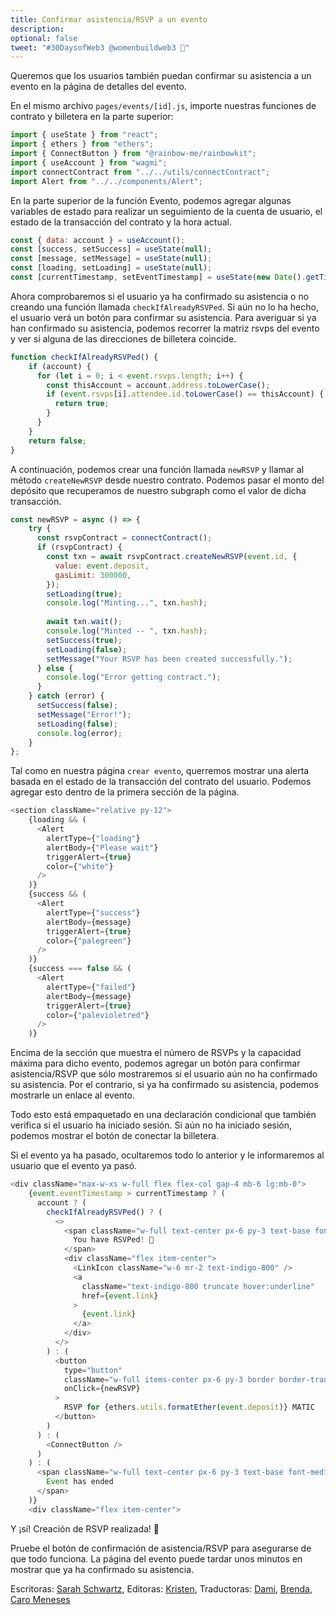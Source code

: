 ```yaml
---
title: Confirmar asistencia/RSVP a un evento
description: 
optional: false
tweet: "#30DaysofWeb3 @womenbuildweb3 🎫"
---
```


Queremos que los usuarios también puedan confirmar su asistencia a un evento en la página de detalles del evento.

En el mismo archivo `pages/events/[id].js`, importe nuestras funciones de contrato y billetera en la parte superior:

```javascript
import { useState } from "react";
import { ethers } from "ethers";
import { ConnectButton } from "@rainbow-me/rainbowkit";
import { useAccount } from "wagmi";
import connectContract from "../../utils/connectContract";
import Alert from "../../components/Alert";
```

En la parte superior de la función Evento, podemos agregar algunas variables de estado para realizar un seguimiento de la cuenta de usuario, el estado de la transacción del contrato y la hora actual.

```javascript
const { data: account } = useAccount();
const [success, setSuccess] = useState(null);
const [message, setMessage] = useState(null);
const [loading, setLoading] = useState(null);
const [currentTimestamp, setEventTimestamp] = useState(new Date().getTime());
```

Ahora comprobaremos si el usuario ya ha confirmado su asistencia o no creando una función llamada `checkIfAlreadyRSVPed`. Si aún no lo ha hecho, el usuario verá un botón para confirmar su asistencia. Para averiguar si ya han confirmado su asistencia, podemos recorrer la matriz rsvps del evento y ver si alguna de las direcciones de billetera coincide.

```javascript
function checkIfAlreadyRSVPed() {
    if (account) {
      for (let i = 0; i < event.rsvps.length; i++) {
        const thisAccount = account.address.toLowerCase();
        if (event.rsvps[i].attendee.id.toLowerCase() == thisAccount) {
          return true;
        }
      }
    }
    return false;
}
```

A continuación, podemos crear una función llamada `newRSVP` y llamar al método `createNewRSVP` desde nuestro contrato. Podemos pasar el monto del depósito que recuperamos de nuestro subgraph como el valor de dicha transacción.

```javascript
const newRSVP = async () => {
    try {
      const rsvpContract = connectContract();
      if (rsvpContract) {
        const txn = await rsvpContract.createNewRSVP(event.id, {
          value: event.deposit,
          gasLimit: 300000,
        });
        setLoading(true);
        console.log("Minting...", txn.hash);
        
        await txn.wait();
        console.log("Minted -- ", txn.hash);
        setSuccess(true);
        setLoading(false);
        setMessage("Your RSVP has been created successfully.");
      } else {
        console.log("Error getting contract.");
      }
    } catch (error) {
      setSuccess(false);
      setMessage("Error!");
      setLoading(false);
      console.log(error);
    }
};
```

Tal como en nuestra página `crear evento`, querremos mostrar una alerta basada en el estado de la transacción del contrato del usuario. Podemos agregar esto dentro de la primera sección de la página.

```javascript
<section className="relative py-12">
    {loading && (
      <Alert
        alertType={"loading"}
        alertBody={"Please wait"}
        triggerAlert={true}
        color={"white"}
      />
    )}
    {success && (
      <Alert
        alertType={"success"}
        alertBody={message}
        triggerAlert={true}
        color={"palegreen"}
      />
    )}
    {success === false && (
      <Alert
        alertType={"failed"}
        alertBody={message}
        triggerAlert={true}
        color={"palevioletred"}
      />
    )}
```

Encima de la sección que muestra el número de RSVPs y la capacidad máxima para dicho evento, podemos agregar un botón para confirmar asistencia/RSVP que sólo mostraremos si el usuario aún no ha confirmado su asistencia. Por el contrario, si ya ha confirmado su asistencia, podemos mostrarle un enlace al evento.

Todo esto está empaquetado en una declaración condicional que también verifica si el usuario ha iniciado sesión. Si aún no ha iniciado sesión, podemos mostrar el botón de conectar la billetera.

Si el evento ya ha pasado, ocultaremos todo lo anterior y le informaremos al usuario que el evento ya pasó.

```javascript
<div className="max-w-xs w-full flex flex-col gap-4 mb-6 lg:mb-0">
    {event.eventTimestamp > currentTimestamp ? (
      account ? (
        checkIfAlreadyRSVPed() ? (
          <>
            <span className="w-full text-center px-6 py-3 text-base font-medium rounded-full text-teal-800 bg-teal-100">
              You have RSVPed! 🙌
            </span>
            <div className="flex item-center">
              <LinkIcon className="w-6 mr-2 text-indigo-800" />
              <a
                className="text-indigo-800 truncate hover:underline"
                href={event.link}
              >
                {event.link}
              </a>
            </div>
          </>
        ) : (
          <button
            type="button"
            className="w-full items-center px-6 py-3 border border-transparent text-base font-medium rounded-full text-indigo-700 bg-indigo-100 hover:bg-indigo-200 focus:outline-none focus:ring-2 focus:ring-offset-2 focus:ring-indigo-500"
            onClick={newRSVP}
          >
            RSVP for {ethers.utils.formatEther(event.deposit)} MATIC
          </button>
        )
      ) : (
        <ConnectButton />
      )
    ) : (
      <span className="w-full text-center px-6 py-3 text-base font-medium rounded-full border-2 border-gray-200">
        Event has ended
      </span>
    )}
    <div className="flex item-center">
```

Y ¡sí! Creación de RSVP realizada! 🎉

Pruebe el botón de confirmación de asistencia/RSVP para asegurarse de que todo funciona. La página del evento puede tardar unos minutos en mostrar que ya ha confirmado su asistencia.

Escritoras: [Sarah Schwartz](https://twitter.com/schwartzswartz),
Editoras: [Kristen](https://twitter.com/CuddleofDeath),
Traductoras: [Dami](https://twitter.com/dakitidami), [Brenda](https://twitter.com/engineerbrenda), [Caro Meneses](https://twitter.com/carmedinat)